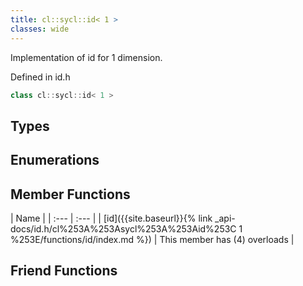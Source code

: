 ```yaml
---
title: cl::sycl::id< 1 >
classes: wide
---
```



Implementation of id for 1 dimension. 

Defined in id.h

```cpp
class cl::sycl::id< 1 >
```

## Types

## Enumerations

## Member Functions

  | Name |
| :--- | :--- |
| [id]({{site.baseurl}}{% link _api-docs/id.h/cl%253A%253Asycl%253A%253Aid%253C 1 %253E/functions/id/index.md %}) | This member has (4) overloads |


## Friend Functions

